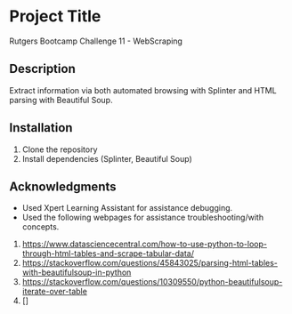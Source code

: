 # Project Title
Rutgers Bootcamp Challenge 11 - WebScraping

## Description
Extract information via both automated browsing with Splinter and HTML parsing with Beautiful Soup.

## Installation
1. Clone the repository
2. Install dependencies (Splinter, Beautiful Soup)

## Acknowledgments
- Used Xpert Learning Assistant for assistance debugging.
-  Used the following webpages for assistance troubleshooting/with concepts.
  1. https://www.datasciencecentral.com/how-to-use-python-to-loop-through-html-tables-and-scrape-tabular-data/
  2. https://stackoverflow.com/questions/45843025/parsing-html-tables-with-beautifulsoup-in-python
  3. https://stackoverflow.com/questions/10309550/python-beautifulsoup-iterate-over-table
  4. []
